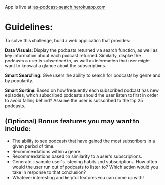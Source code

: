 App is live at: [as-podcast-search.herokuapp.com](https://as-podcast-search.herokuapp.com/)

# Guidelines:

To solve this challenge, build a web application that provides:

**Data Visuals**: Display the podcasts returned via search function, as well as key information about each podcast returned. Similarly, display the podcasts a user is subscribed to, as well as information that user might want to know at a glance about the subscriptions.

**Smart Searching**: Give users the ability to search for podcasts by genre and by popularity.

**Smart Sorting**: Based on how frequently each subscribed podcast has new episodes, which subscribed podcasts should the user listen to first in order to avoid falling behind? Assume the user is subscribed to the top 25 podcasts.


## (Optional) Bonus features you may want to include:

* The ability to see podcasts that have gained the most subscribers in a given period of time.
* Recommendations within a genre.
* Recommendations based on similarity to a user's subscriptions.
* Generate a sample user's listening habits and subscriptions. How often 
would the user run out of podcasts to listen to? Which action would you take in response to that conclusion?
* Whatever interesting and helpful features you can come up with!